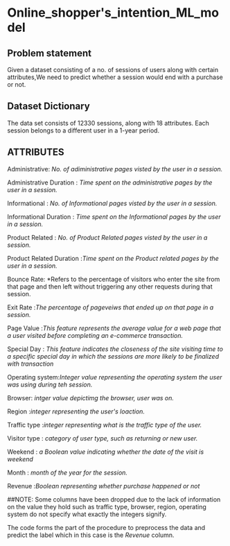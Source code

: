 # Online_shopper's_intention_ML_model

 ## Problem statement 
 Given a dataset consisting of a no. of sessions of users along with certain attributes,We need to predict whether a session would end with a purchase or not.

 ## Dataset Dictionary
 The data set consists of 12330 sessions, along with 18 attributes.
 Each session belongs to a different user in a 1-year period.
 
 ## ATTRIBUTES
Administrative: *No. of adiministrative pages visted by the user in a session.*

Administrative Duration : *Time spent on the administrative pages by the user in a session.*

Informational : *No. of Informational pages visted by the user in a session.*

Informational Duration : *Time spent on the Informational pages by the user in a session.*

Product Related : *No. of Product Related pages visted by the user in a session.*

Product Related Duration :*Time spent on the Product related pages by the user in a session.*

Bounce Rate: *Refers to the percentage of visitors who enter the site from that page and then left without triggering any other requests during that session.

Exit Rate :*The percentage of pageveiws that ended up on that page in a session.*

Page Value :*This feature represents the average value for a web page that a user visited before completing an e-commerce transaction.*

Special Day : *This feature indicates the closeness of the site visiting time to a specific special day in which the sessions are more likely to be finalized with transaction*

Operating system:*Integer value representing the operating system the user was using during teh session.*

Browser: *intger value depictimg the browser, user was on.*

Region :*integer representing the user's loaction.*

Traffic type :*integer representing what is the traffic type of the user.*

Visitor type : *category of user type, such as returning or new user.* 

Weekend : *a Boolean value indicating whether the date of the visit is weekend*

Month : *month of the year for the session.*

Revenue :*Boolean representing whether purchase happened or not*  

##NOTE: 
Some columns have been dropped due to the lack of information on the value they hold such as traffic type, browser, region, operating system do not specify what exactly the integers signify.

The code forms the part of the procedure to preprocess the data and predict the label which in this case is the *Revenue* column.

